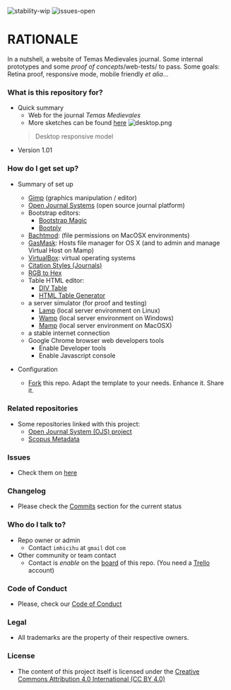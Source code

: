 ![stability-wip](https://bitbucket.org/repo/ekyaeEE/images/477405737-stability_work_in_progress.png)
![issues-open](https://bitbucket.org/repo/ekyaeEE/images/2944199103-issues_open.png)

# RATIONALE #

In a nutshell, a website of Temas Medievales journal. Some internal prototypes and some _proof of concepts_/web-tests/ to pass. Some goals: Retina proof, responsive mode, mobile friendly _et alia_...

### What is this repository for? ###

* Quick summary
    - Web for the journal _Temas Medievales_
    - More sketches can be found [here](https://bitbucket.org/imhicihu/temas-medievales-project/issues/5/rough-workflow-bocetos-p-gina-web>)
    ![desktop.png](https://bitbucket.org/repo/R9y9j6K/images/3731280796-desktop.png)
    > Desktop responsive model
* Version 1.01

### How do I get set up? ###

* Summary of set up
     - [Gimp](https://www.gimp.org/) (graphics manipulation / editor)
     - [Open Journal Systems](https://pkp.sfu.ca/ojs/) (open source journal platform)
     - Bootstrap editors:
          * [Bootstrap Magic](https://pikock.github.io/bootstrap-magic/)
          * [Bootply](https://www.bootply.com/)
     - [Bachtmod](http://www.lagentesoft.com/batchmod/): (file permissions on MacOSX environments)
     - [GasMask](https://github.com/2ndalpha/gasmask): Hosts file manager for OS X (and to admin and manage Virtual Host on Mamp)
     - [VirtualBox](http://virtualbox.org): virtual operating systems
     - [Citation Styles (Journals)](https://github.com/citation-style-language/journals)
     - [RGB to Hex](https://www.google.com.ar/search?q=rgb+to+hex&oq=rgb+to&aqs=chrome.0.0l2j69i57j0l3.2825j1j1&sourceid=chrome&ie=UTF-8)
     - Table HTML editor:
          * [DIV Table](https://divtable.com/generator/)
          * [HTML Table Generator](https://www.tablesgenerator.com/html_tables)
	- a server simulator (for proof and testing)
         - [Lamp](https://bitnami.com/stack/lamp/installer) (local server environment on Linux)
         - [Wamp](http://www.wampserver.com/en/) (local server environment on Windows)
         - [Mamp](https://www.mamp.info) (local server environment on MacOSX)
	- a stable internet connection
	- Google Chrome browser web developers tools
	     - Enable Developer tools
		 - Enable Javascript console

* Configuration
    - [Fork](https://confluence.atlassian.com/bitbucket/forking-a-repository-221449527.html) this repo. Adapt the template to your needs. Enhance it. Share it.

### Related repositories ###

* Some repositories linked with this project:
     - [Open Journal System (OJS) project](https://bitbucket.org/imhicihu/open-journal-system-ojs-project/src/)
     - [Scopus Metadata](https://bitbucket.org/imhicihu/scopus-metadata/src/)

### Issues ###

* Check them on [here](https://bitbucket.org/imhicihu/temas-medievales-project/issues)

### Changelog ###

* Please check the [Commits](https://bitbucket.org/imhicihu/temas-medievales-project/commits/) section for the current status

### Who do I talk to? ###

* Repo owner or admin
    - Contact `imhicihu` at `gmail` dot `com`
* Other community or team contact
    - Contact is _enable_ on the [board](https://bitbucket.org/imhicihu/temas-medievales-project/addon/trello/trello-board) of this repo. (You need a [Trello](https://trello.com/) account)

### Code of Conduct

* Please, check our [Code of Conduct](https://bitbucket.org/imhicihu/temas-medievales-project/src/master/code_of_conduct.md)

### Legal ###

* All trademarks are the property of their respective owners.

### License ###

* The content of this project itself is licensed under the [Creative Commons Attribution 4.0 International (CC BY 4.0)](https://creativecommons.org/licenses/by/4.0/deed.en)